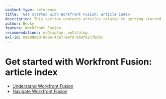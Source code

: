 ```yaml
---
content-type: reference
title: 'Get started with Workfront Fusion: article index'
description: This section contains articles related to getting started in Adobe Workfront Fusion.
author: Becky
feature: Workfront Fusion
recommendations: noDisplay, noCatalog
exl-id: b9899e9d-8d8a-4397-8efd-bb9f62cf6bbc
---
```

# Get started with Workfront Fusion: article index
 
* [Understand Workfront Fusion](/help/workfront-fusion/get-started-with-fusion/understand-fusion/understand-fusion-toc.md)
* [Navigate Workfront Fusion](/help/workfront-fusion/get-started-with-fusion/navigate-fusion/navigate-fusion-toc.md)
